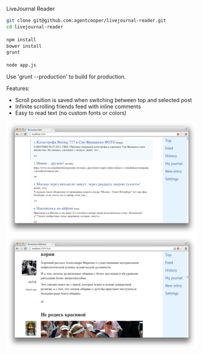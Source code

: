 LiveJournal Reader

```bash
git clone git@github.com:agentcooper/livejournal-reader.git
cd livejournal-reader

npm install
bower install
grunt

node app.js
```

Use 'grunt --production' to build for production.

Features:
* Scroll position is saved when switching between top and selected post
* Infinite scrolling friends feed with inline comments
* Easy to read text (no custom fonts or colors)

<img src="https://github.com/agentcooper/livejournal-reader/blob/master/public/images/top.png?raw=true">

<img src="https://github.com/agentcooper/livejournal-reader/blob/master/public/images/feed.png?raw=true">

